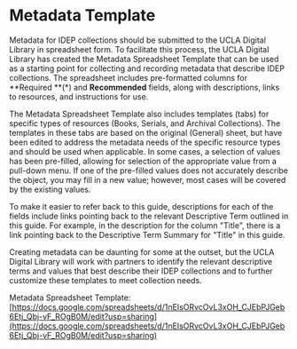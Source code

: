 # Metadata Template

Metadata for IDEP collections should be submitted to the UCLA Digital Library in spreadsheet form. To facilitate this process, the UCLA Digital Library has created the Metadata Spreadsheet Template that can be used as a starting point for collecting and recording metadata that describe IDEP collections. The spreadsheet includes pre-formatted columns for **Required **(*) and **Recommended** fields, along with descriptions, links to resources, and instructions for use.

The Metadata Spreadsheet Template also includes templates (tabs) for specific types of resources (Books, Serials, and Archival Collections). The templates in these tabs are based on the original (General) sheet, but have been edited to address the metadata needs of the specific resource types and should be used when applicable.
In some cases, a selection of values has been pre-filled, allowing for selection of the appropriate value from a pull-down menu. If one of the pre-filled values does not accurately describe the object, you may fill in a new value; however, most cases will be covered by the existing values.

To make it easier to refer back to this guide, descriptions for each of the fields include links pointing back to the relevant Descriptive Term outlined in this guide. For example, in the description for the column "Title", there is a link pointing back to the Descriptive Term Summary for "Title" in this guide.

Creating metadata can be daunting for some at the outset, but the UCLA Digital Library will work with partners to identify the relevant descriptive terms and values that best describe their IDEP collections and to further customize these templates to meet collection needs.

Metadata Spreadsheet Template: [https://docs.google.com/spreadsheets/d/1nEIsORvcOvL3xOH_CJEbPJGeb6Etj_Qbj-vF_ROgB0M/edit?usp=sharing](https://docs.google.com/spreadsheets/d/1nEIsORvcOvL3xOH_CJEbPJGeb6Etj_Qbj-vF_ROgB0M/edit?usp=sharing)